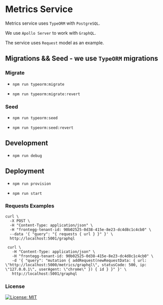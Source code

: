 # Metrics Service

Metrics service uses `TypeORM` with `PostgreSQL`.


We use `Apollo Server` to work with `GraphQL`.

The service uses `Request` model as an example.

## Migrations && Seed - we use `TypeORM` migrations


### Migrate
   * `npm run typeorm:migrate`

   * `npm run typeorm:migrate:revert`

### Seed
   * `npm run typeorm:seed`

   * `npm run typeorm:seed:revert`


## Development

   * `npm run debug`


## Deployment

   * `npm run provision`

   * `npm run start`

### Requests Examples

    curl \
      -X POST \
      -H "Content-Type: application/json" \
      -H "frontegg-tenant-id: 90b02525-0d38-415e-8e23-dc4d8c1c4cb0" \
      --data '{ "query": "{ requests { url } }" }' \
      http://localhost:5001/graphql

     curl \
       -H "Content-Type: application/json" \
       -H "frontegg-tenant-id: 90b02525-0d38-415e-8e23-dc4d8c1c4cb0" \
       -d '{ "query": "mutation { addRequest(newRequestData: { url: \"http://localhost:5000/metrics/graphql\", statusCode: 500, ip: \"127.0.0.1\", userAgent: \"chrome\" }) { id } }" }' \
       http://localhost:5001/graphql


### License
[![License: MIT](https://img.shields.io/badge/License-MIT-blue.svg)](https://opensource.org/licenses/MIT)


